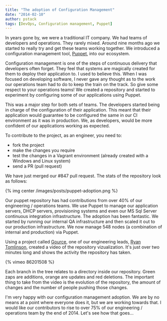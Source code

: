 ```yaml
---
title: "The adoption of Configuration Management"
date: "2014-02-10"
author: pstack
tags: [DevOps, Configuration management, Puppet]
---
```


In years gone by, we were a traditional IT company. We had teams of developers and operations. They rarely mixed. Around nine months ago we started to really try and get these teams working together. We introduced a configuration management tool, [Puppet](http://puppetlabs.com/puppet/what-is-puppet), into our ecosystem.

Configuration management is one of the steps of continuous delivery that developers often forget. They feel that systems are magically created for them to deploy their application to. I used to believe this. When I was focused on developing software, I never gave any thought as to the work our operations team had to do to keep the train on the track. So give some respect to your operations teams! We created a repository and started to experiment by configuring some of our applications using Puppet.

This was a major step for both sets of teams. The developers started being in charge of the configuration of their application. This meant that their application would guarantee to be configured the same in our CI environment as it was in production. We, as developers, would be more confident of our applications working as expected.

To contribute to the project, as an engineer, you need to:

- fork the project
- make the changes you require
- test the changes in a Vagrant environment (already created with a Windows and Linux system)
- send a PR (pull request)

We have just merged our #847 pull request. The stats of the repository look as follows:

{% img center /images/posts/puppet-adoption.png %}

Our puppet repository has had contributions from over 40% of our engineering / operations teams. We use Puppet to manage our application servers, DHCP servers, provisioning systems and even our MS Sql Server continuous integration infrastructure. The adoption has been fantastic. We started by running our internal QA infrastructure and then scaled it out to our production infrastructure. We now manage 548 nodes (a combination of internal and production) via Puppet.

Using a project called [Gource](www.fullybaked.co.uk/articles/getting-gource-running-on-osx), one of our engineering leads, [Ryan Tomlinson](http://twitter.com/ryantomlinson), created a video of the repository vizualization. It's just over two minutes long and shows the activity the repository has taken.

{% vimeo 86201508 %}

Each branch in the tree relates to a directory inside our repository. Green zaps are additions, orange are updates and red deletions. The important thing to take from the video is the evolution of the repository, the amount of changes and the number of people pushing those changes.

I'm very happy with our configuration management adoption. We are by no means at a point where everyone does it, but we are working towards that. I would like our contributors to rise to over 75% of our engineering / operations team by the end of 2014. Let's see how that goes...
